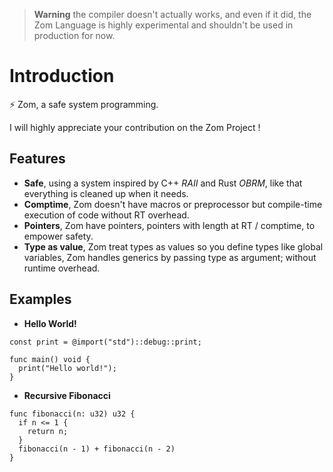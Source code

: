 > **Warning**
> the compiler doesn't actually works, and even if it did, the Zom Language is highly experimental and shouldn't be used in production for now.

# Introduction

⚡ Zom, a safe system programming.

I will highly appreciate your contribution on the Zom Project !

## Features

* **Safe**, using a system inspired by C++ *RAII* and Rust *OBRM*, like that everything is cleaned up when it needs.
* **Comptime**, Zom doesn't have macros or preprocessor but compile-time execution of code without RT overhead.
* **Pointers**, Zom have pointers, pointers with length at RT / comptime, to empower safety.
* **Type as value**, Zom treat types as values so you define types like global variables, Zom handles generics by
  passing type as argument; without runtime overhead.

## Examples

* **Hello World!**

```zom
const print = @import("std")::debug::print;

func main() void {
  print("Hello world!");
}
```

* **Recursive Fibonacci**

```zom
func fibonacci(n: u32) u32 {
  if n <= 1 {
    return n;
  }
  fibonacci(n - 1) + fibonacci(n - 2)
}
```

